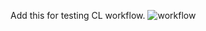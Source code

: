 Add this for testing CL workflow.
![workflow](https://github.com/<UserName>/<RepositoryName>/actions/workflows/main.yml/badge.svg)
